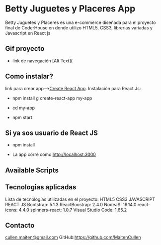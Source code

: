 # Betty Juguetes y Placeres App


Betty Juguetes y Placeres es una e-commerce diseñada para el proyecto final de CoderHouse en donde utilizo HTML5, CSS3, librerias variadas y Javascript en React js 

## Gif proyecto
- link de navegación
[Alt Text](<a href="https://ibb.co/mBx430b"></a>
## Como instalar?
link para crear app-->[Create React App](https://github.com/facebook/create-react-app).
Instalación para React Js:

 - npm install g create-react-app my-app

 - cd my-app

 - npm start

## Si ya sos usuario de React JS
 - npm install

- La app corre como [http://localhost:3000](http://localhost:3000) 

## Available Scripts

## Tecnologias aplicadas
Lista de tecnologías utilizadas en el proyecto:
HTML5
CSS3
JAVASCRIPT
REACT JS
Bootstrap: 5.1.3
ReactBoostrap: 2.4.0
NodeJS: 16.14.0
react-icons: 4.4.0
spinners-react: 1.0.7
Visual Studio Code: 1.65.2

## Contacto

cullen.maiten@gmail.com
GitHub:https://github.com/MaitenCullen